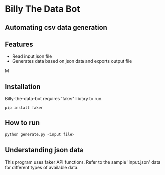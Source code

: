 # Billy The Data Bot
## Automating csv data generation


## Features

- Read input json file
- Generates data based on json data and exports output file


M
## Installation

Billy-the-data-bot requires 'faker' library to run.


```sh
pip install faker
```

## How to run
```sh
python generate.py <input file>
```

## Understanding json data

This program uses faker API functions.
Refer to the sample 'input.json' data for different types of available data.


